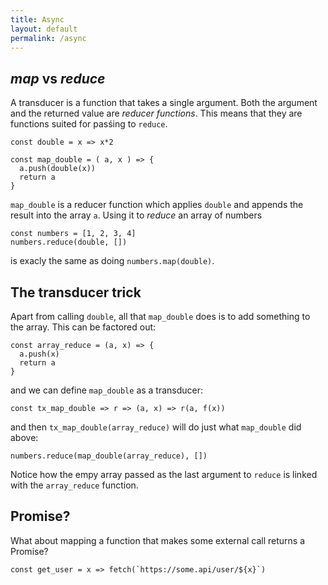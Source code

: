 ```yaml
---
title: Async
layout: default
permalink: /async
---
```


## _map_ vs _reduce_

A transducer is a function that takes a single argument. Both the argument and 
the returned value are _reducer functions_. This means that they are functions
suited for pasśing to `reduce`.

```es6
const double = x => x*2

const map_double = ( a, x ) => {
  a.push(double(x))
  return a
}
```

`map_double` is a reducer function which applies `double` and appends the result into the 
array `a`. Using it to _reduce_ an array of numbers

```es6
const numbers = [1, 2, 3, 4]
numbers.reduce(double, [])
```

is exacly the same as doing `numbers.map(double)`.

## The transducer trick
Apart from calling `double`, all that `map_double` does is to add something to the
array. This can be factored out:

```es6
const array_reduce = (a, x) => {
  a.push(x)
  return a
}
```

and we can define `map_double` as a transducer:
```es6
const tx_map_double => r => (a, x) => r(a, f(x))
```

and then `tx_map_double(array_reduce)` will do just what `map_double` did above:

```es6
numbers.reduce(map_double(array_reduce), [])
```

Notice how the empy array passed as the last argument to `reduce` is linked with the 
`array_reduce` function.

## Promise?
What about mapping a function that makes some external call returns a Promise?

```es6
const get_user = x => fetch(`https://some.api/user/${x}`)
```

